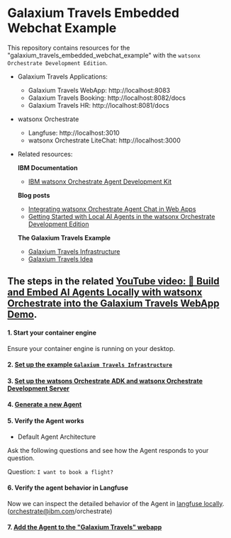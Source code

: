 # Galaxium Travels Embedded Webchat Example

This repository contains resources for the "galaxium_travels_embedded_webchat_example" with the `watsonx Orchestrate Development Edition`.

* Galaxium Travels Applications:
    * Galaxium Travels WebApp: http://localhost:8083
    * Galaxium Travels Booking: http://localhost:8082/docs
    * Galaxium Travels HR: http://localhost:8081/docs

* watsonx Orchestrate 
    * Langfuse: http://localhost:3010
    * watsonx Orchestrate LiteChat: http://localhost:3000


* Related resources:

    **IBM Documentation**
    * [IBM watsonx Orchestrate Agent Development Kit](https://developer.watson-orchestrate.ibm.com/)

    **Blog posts**
    * [Integrating watsonx Orchestrate Agent Chat in Web Apps](https://suedbroecker.net/2025/08/08/integrating-watsonx-orchestrate-agent-chat-in-web-apps/)
    * [Getting Started with Local AI Agents in the watsonx Orchestrate Development Edition](https://suedbroecker.net/2025/06/25/getting-started-with-local-ai-agents-in-the-watsonx-orchestrate-developer-edition/)
    

    **The Galaxium Travels Example**   
    * [Galaxium Travels Infrastructure](https://github.com/thomassuedbroecker/galaxium-travels-infrastructure)
    * [Galaxium Travels Idea](https://github.com/Max-Jesch/galaxium-travels)

## The steps in the related [YouTube video: 🚀 Build and Embed AI Agents Locally with watsonx Orchestrate into the Galaxium Travels WebApp Demo](https://youtu.be/dqoRJAZIZ-E?si=vsoy3XduZ5sbNwK7).

#### 1. Start your container engine

Ensure your container engine is running on your desktop.

#### 2. [Set up the example `Galaxium Travels Infrastructure`](https://github.com/thomassuedbroecker/galaxium_travels_embedded_webchat_example/blob/main/1-galaxium_setup.md)

#### 3. [Set up the watsons Orchestrate ADK and watsonx Orchestrate Development Server](https://github.com/thomassuedbroecker/galaxium_travels_embedded_webchat_example/blob/main/2-watsonx_adk_setup.md)

#### 4. [Generate a new Agent](https://github.com/thomassuedbroecker/galaxium_travels_embedded_webchat_example/blob/main/3-create_an_agent.md)

#### 5. Verify the Agent works

* Default Agent Architecture

Ask the following questions and see how the Agent responds to your question.

Question: `I want to book a flight?`

#### 6. Verify the agent behavior in Langfuse

Now we can inspect the detailed behavior of the Agent in [langfuse locally](http://localhost:3010). (orchestrate@ibm.com/orchestrate)

#### 7. [Add the Agent to the "Galaxium Travels" webapp](https://github.com/thomassuedbroecker/galaxium_travels_embedded_webchat_example/blob/main/4-embed_webchat.md)
